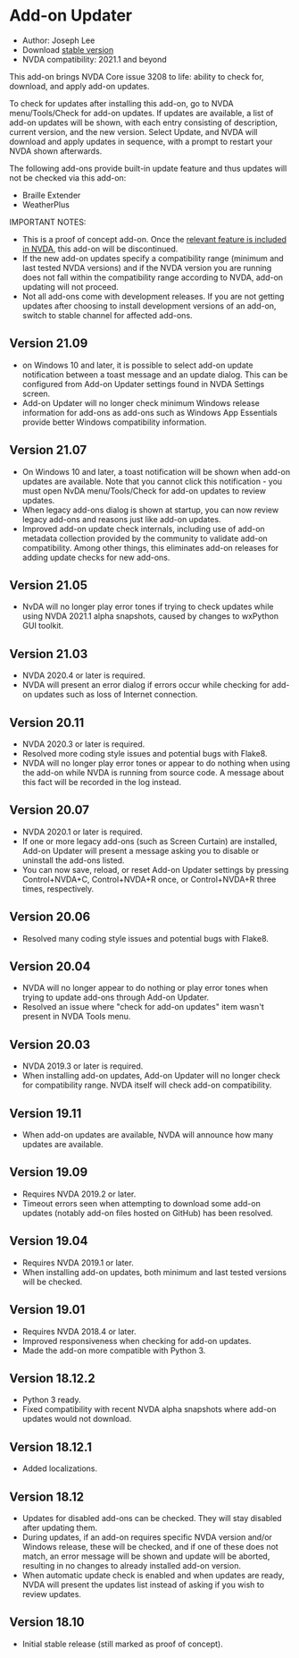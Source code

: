# Add-on Updater

* Author: Joseph Lee
* Download [stable version][1]
* NVDA compatibility: 2021.1 and beyond

This add-on brings NVDA Core issue 3208 to life: ability to check for, download, and apply add-on updates.

To check for updates after installing this add-on, go to NVDA menu/Tools/Check for add-on updates. If updates are available, a list of add-on updates will be shown, with each entry consisting of description, current version, and the new version. Select Update, and NVDA will download and apply updates in sequence, with a prompt to restart your NVDA shown afterwards.

The following add-ons provide built-in update feature and thus updates will not be checked via this add-on:

* Braille Extender
* WeatherPlus

IMPORTANT NOTES:

* This is a proof of concept add-on. Once the [relevant feature is included in NVDA][2], this add-on will be discontinued.
* If the new add-on updates specify a compatibility range (minimum and last tested NVDA versions) and if the NVDA version you are running does not fall within the compatibility range according to NVDA, add-on updating will not proceed.
* Not all add-ons come with development releases. If you are not getting updates after choosing to install development versions of an add-on, switch to stable channel for affected add-ons.

## Version 21.09

* on Windows 10 and later, it is possible to select add-on update notification between a toast message and an update dialog. This can be configured from Add-on Updater settings found in NVDA Settings screen.
* Add-on Updater will no longer check minimum Windows release information for add-ons as add-ons such as Windows App Essentials provide better Windows compatibility information.

## Version 21.07

* On Windows 10 and later, a toast notification will be shown when add-on updates are available. Note that you cannot click this notification - you must open NvDA menu/Tools/Check for add-on updates to review updates.
* When legacy add-ons dialog is shown at startup, you can now review legacy add-ons and reasons just like add-on updates.
* Improved add-on update check internals, including use of add-on metadata collection provided by the community to validate add-on compatibility. Among other things, this eliminates add-on releases for adding update checks for new add-ons.

## Version 21.05

* NvDA will no longer play error tones if trying to check updates while using NVDA 2021.1 alpha snapshots, caused by changes to wxPython GUI toolkit.

## Version 21.03

* NVDA 2020.4 or later is required.
* NVDA will present an error dialog if errors occur while checking for add-on updates such as loss of Internet connection.

## Version 20.11

* NVDA 2020.3 or later is required.
* Resolved more coding style issues and potential bugs with Flake8.
* NVDA will no longer play error tones or appear to do nothing when using the add-on while NVDA is running from source code. A message about this fact will be recorded in the log instead.

## Version 20.07

* NVDA 2020.1 or later is required.
* If one or more legacy add-ons (such as Screen Curtain) are installed, Add-on Updater will present a message asking you to disable or uninstall the add-ons listed.
* You can now save, reload, or reset Add-on Updater settings by pressing Control+NVDA+C, Control+NVDA+R once, or Control+NVDA+R three times, respectively.

## Version 20.06

* Resolved many coding style issues and potential bugs with Flake8.

## Version 20.04

* NVDA will no longer appear to do nothing or play error tones when trying to update add-ons through Add-on Updater.
* Resolved an issue where "check for add-on updates" item wasn't present in NVDA Tools menu.

## Version 20.03

* NVDA 2019.3 or later is required.
* When installing add-on updates, Add-on Updater will no longer check for compatibility range. NVDA itself will check add-on compatibility.

## Version 19.11

* When add-on updates are available, NVDA will announce how many updates are available.

## Version 19.09

* Requires NVDA 2019.2 or later.
* Timeout errors seen when attempting to download some add-on updates (notably add-on files hosted on GitHub) has been resolved.

## Version 19.04

* Requires NVDA 2019.1 or later.
* When installing add-on updates, both minimum and last tested versions will be checked.

## Version 19.01

* Requires NVDA 2018.4 or later.
* Improved responsiveness when checking for add-on updates.
* Made the add-on more compatible with Python 3.

## Version 18.12.2

* Python 3 ready.
* Fixed compatibility with recent NVDA alpha snapshots where add-on updates would not download.

## Version 18.12.1

* Added localizations.

## Version 18.12

* Updates for disabled add-ons can be checked. They will stay disabled after updating them.
* During updates, if an add-on requires specific NVDA version and/or Windows release, these will be checked, and if one of these does not match, an error message will be shown and update will be aborted, resulting in no changes to already installed add-on version.
* When automatic update check is enabled and when updates are ready, NVDA will present the updates list instead of asking if you wish to review updates.

## Version 18.10

* Initial stable release (still marked as proof of concept).

[1]: https://addons.nvda-project.org/files/get.php?file=nvda3208

[2]: https://github.com/nvaccess/nvda/issues/3208

